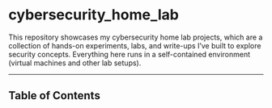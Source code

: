 # cybersecurity_home_lab


This repository showcases my cybersecurity home lab projects, which are a collection of hands-on experiments, labs, and write-ups I’ve built to explore security concepts. Everything here runs in a self-contained environment (virtual machines and other lab setups).

---

## Table of Contents
